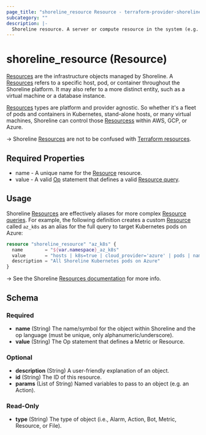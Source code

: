 ```yaml
---
page_title: "shoreline_resource Resource - terraform-provider-shoreline"
subcategory: ""
description: |-
  Shoreline resource. A server or compute resource in the system (e.g. host, pod, container).
---
```


# shoreline_resource (Resource)

[Resources](https://docs.shoreline.io/platform/resources) are the infrastructure objects managed by Shoreline.  A [Resources](https://docs.shoreline.io/platform/resources) refers to a specific host, pod, or container throughout the Shoreline platform. It may also refer to a more distinct entity, such as a virtual machine or a database instance.

[Resources](https://docs.shoreline.io/platform/resources) types are platform and provider agnostic. So whether it's a fleet of pods and containers in Kubernetes, stand-alone hosts, or many virtual machines, Shoreline can control those [Resourcess](https://docs.shoreline.io/platform/resources) within AWS, GCP, or Azure.

-> Shoreline [Resources](https://docs.shoreline.io/platform/resources) are not to be confused with [Terraform resources](https://www.terraform.io/docs/language/resources/index.html).

## Required Properties

- name - A unique name for the [Resource](https://docs.shoreline.io/platform/resources) resource.
- value - A valid [Op](https://docs.shoreline.io/op) statement that defines a valid [Resource query](https://docs.shoreline.io/platform/resources).

## Usage

Shoreline [Resources](https://docs.shoreline.io/platform/resources) are effectively aliases for more complex [Resource queries](https://docs.shoreline.io/platform/resources).  For example, the following definition creates a custom [Resource](https://docs.shoreline.io/platform/resources) called `az_k8s` as an alias for the full query to target Kubernetes pods on Azure:

```tf
resource "shoreline_resource" "az_k8s" {
  name        = "${var.namespace}_az_k8s"
  value       = "hosts | k8s=true | cloud_provider='azure' | pods | namespace=[\"${var.namespace}\"]"
  description = "All Shoreline Kubernetes pods on Azure"
}
```

-> See the Shoreline [Resources documentation](https://docs.shoreline.io/platform/resources) for more info.

<!-- schema generated by tfplugindocs -->
## Schema

### Required

- **name** (String) The name/symbol for the object within Shoreline and the op language (must be unique, only alphanumeric/underscore).
- **value** (String) The Op statement that defines a Metric or Resource.

### Optional

- **description** (String) A user-friendly explanation of an object.
- **id** (String) The ID of this resource.
- **params** (List of String) Named variables to pass to an object (e.g. an Action).

### Read-Only

- **type** (String) The type of object (i.e., Alarm, Action, Bot, Metric, Resource, or File).